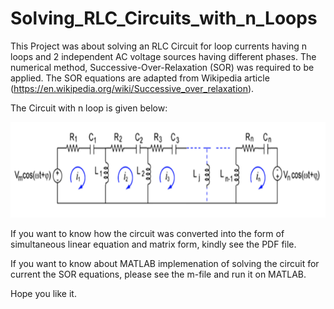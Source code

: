 # Solving_RLC_Circuits_with_n_Loops

This Project was about solving an RLC Circuit for loop currents having n loops and 2 independent AC voltage sources having different phases.
The numerical method, Successive-Over-Relaxation (SOR) was required to be applied. The SOR equations are adapted from Wikipedia article (https://en.wikipedia.org/wiki/Successive_over_relaxation).

The Circuit with n loop is given below:

![Circuit Diagram - RLC](https://raw.githubusercontent.com/hayatuet/Solving_RLC_Circuits_with_n_Loops/main/Circuit.png)

If you want to know how the circuit was converted into the form of simultaneous linear equation and matrix form, kindly see the PDF file.

If you want to know about MATLAB implemenation of solving the circuit for current the SOR equations, please see the m-file and run it on MATLAB. 

Hope you like it.
